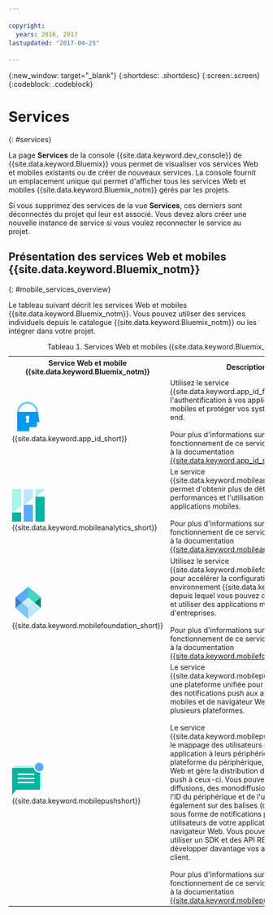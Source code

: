 ```yaml
---

copyright:
  years: 2016, 2017
lastupdated: "2017-04-25"

---
```

{:new_window: target="_blank"}
{:shortdesc: .shortdesc}
{:screen:.screen}
{:codeblock: .codeblock}

# Services
{: #services}

La page **Services** de la console {{site.data.keyword.dev_console}} de {{site.data.keyword.Bluemix}} vous permet de visualiser vos services Web et mobiles existants ou de créer de nouveaux services. La console fournit un emplacement unique qui permet d'afficher tous les services Web et mobiles {{site.data.keyword.Bluemix_notm}} gérés par les projets.  

Si vous supprimez des services de la vue **Services**, ces derniers sont déconnectés du projet qui leur est associé. Vous devez alors créer une nouvelle instance de service si vous voulez reconnecter le service au projet.

## Présentation des services Web et mobiles {{site.data.keyword.Bluemix_notm}}
{: #mobile_services_overview}

Le tableau suivant décrit les services Web et mobiles {{site.data.keyword.Bluemix_notm}}. Vous pouvez utiliser des services individuels depuis le catalogue {{site.data.keyword.Bluemix_notm}} ou les intégrer dans votre projet.

<table summary="Ce tableau décrit les services Web et mobiles {{site.data.keyword.Bluemix_notm}} et fournit des liens vers la documentation des services">
<caption>Tableau 1. Services Web et mobiles {{site.data.keyword.Bluemix_notm}}</caption>
<th>Service Web et mobile {{site.data.keyword.Bluemix_notm}}</th>
<th>Description</th>
<tr>
<td> <img src="images/app_id_icon.png" alt="icône du service {{site.data.keyword.appid_short}}"><br/>{{site.data.keyword.app_id_short}}
</td>
<td valign="top">Utilisez le service {{site.data.keyword.app_id_full}} pour ajouter l'authentification à vos applications Web et mobiles et protéger vos systèmes de back end. <br/><br/>
Pour plus d'informations sur le fonctionnement de ce service, reportez-vous à la documentation <a href="/docs/services/appid/index.html" alt="{{site.data.keyword.app_id_short}} documentation link">{{site.data.keyword.app_id_short}}</a>.
</td>
</tr>
<tr>
<td> <img src="images/mobile_analytics_icon.png" alt="icône {{site.data.keyword.mobileanalytics_short}}"><br/>{{site.data.keyword.mobileanalytics_short}}</td>
<td valign="top">Le service {{site.data.keyword.mobileanalytics_full}} permet d'obtenir plus de détails sur les performances et l'utilisation de vos applications mobiles.<br/><br/>
Pour plus d'informations sur le fonctionnement de ce service, reportez-vous à la documentation <a href="/docs/services/mobileanalytics/index.html" alt="{{site.data.keyword.mobileanalytics_short}} documentation link">{{site.data.keyword.mobileanalytics_short}}</a>.
</td>
</tr>
<tr>
<td><img src="images/MFPFoundation_icon.png" alt="icône du service {{site.data.keyword.mobilefoundation_short}}"><br/> {{site.data.keyword.mobilefoundation_short}}</td>
<td valign="top">Utilisez le service {{site.data.keyword.mobilefoundation_long}} pour accélérer la configuration d'un environnement {{site.data.keyword.mfp_full}} depuis lequel vous pouvez développer, tester et utiliser des applications mobiles d'entreprises.<br/><br/>
Pour plus d'informations sur le fonctionnement de ce service, reportez-vous à la documentation <a href="/docs/services/mobilefoundation/index.html" alt="{{site.data.keyword.mobilefoundation_short}} documentation link">{{site.data.keyword.mobilefoundation_short}}</a>.</td>
</tr>
<tr>
<!--
<td><img src="images/mqa_icon.png" alt="{{site.data.keyword.mqa}} service icon"><br/>{{site.data.keyword.mqa}}</td>
<td valign="top">Use the {{site.data.keyword.mqafull}} service to discover and set up mobile quality services for your apps. You can view high-level quality metrics for your mobile apps to get a quick understanding of the issues for apps that you are working on. These metrics include information for crashes, bugs, user feedback, and user sentiment. By viewing this information for your apps, you can determine whether to investigate specific issues further.<br/><br/>
Read more about operating this service in the <a href="/docs/services/MobileQualityAssurance/index.html" alt="{{site.data.keyword.mqa}} documentation link">{{site.data.keyword.mqa}} documentation</a>.</td>
-->
</tr>
<tr>
<td><img src="images/push_icon.png" alt="icône du service {{site.data.keyword.mobilepushshort}}"><br/>{{site.data.keyword.mobilepushshort}}</td>
<td valign="top">Le service {{site.data.keyword.mobilepushfull}} fournit une plateforme unifiée pour envoyer et gérer des notifications push aux applications mobiles et de navigateur Web et ciblant plusieurs plateformes.
<br/><br/>
Le service {{site.data.keyword.mobilepushshort}} gère le mappage des utilisateurs de votre application à leurs périphériques, à la plateforme du périphérique, aux navigateurs Web et gère la distribution des notifications push à ceux-ci. Vous pouvez envoyer des diffusions, des monodiffusions (basées sur l'ID du périphérique et de l'utilisateur) et également sur des balises (ou des rubriques) sous forme de notifications push aux utilisateurs de votre application mobile et du navigateur Web. Vous pouvez également utiliser un SDK et des API REST pour développer davantage vos applications client.
<br/><br/>
Pour plus d'informations sur le fonctionnement de ce service, reportez-vous à la documentation <a href="/docs/services/mobilepush/index.html" alt="{{site.data.keyword.mobilepushshort}} documentation link">{{site.data.keyword.mobilepushshort}}</a>.</td>
</table>
